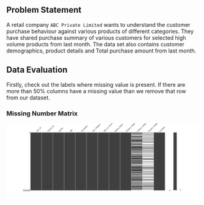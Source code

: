 ## Problem Statement
A retail company `ABC Private Limited` wants to understand the customer purchase behaviour against various products of different categories. They have shared purchase summary of various customers for selected high volume products from last month.
The data set also contains customer demographics, product details and Total purchase amount from last month.

## Data Evaluation
Firstly, check out the labels where missing value is present. If there are more than 50% columns have a missing value than we remove that row from our dataset.

### Missing Number Matrix
<img src="/image/missingno_matrix.png" alt="matrix.png">
